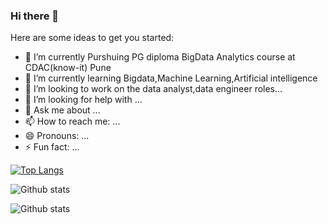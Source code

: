 ### Hi there 👋

Here are some ideas to get you started:

- 🔭 I’m currently Purshuing PG diploma BigData Analytics course at CDAC(know-it) Pune
- 🌱 I’m currently learning Bigdata,Machine Learning,Artificial intelligence 
- 👯 I’m looking to work on the data analyst,data engineer roles...
- 🤔 I’m looking for help with ...
- 💬 Ask me about ...
- 📫 How to reach me: ...
- 😄 Pronouns: ...
- ⚡ Fun fact: ...


[![Top Langs](https://github-readme-stats.vercel.app/api/top-langs/?username=saiteja-05)](https://github.com/saiteja-05/github-readme-stats)



![Github stats](https://github-readme-stats.vercel.app/api?username=saiteja-05&show_icons=true&theme=vue)



![Github stats](https://github-readme-stats.vercel.app/api?username=saiteja-05)




<!--
**saiteja-05/saiteja-05** is a ✨ _special_ ✨ repository because its `README.md` (this file) appears on your GitHub profile.

Here are some ideas to get you started:

- 🔭 I’m currently Purshuing PG diploma BigData Analytics course at CDAC(know-it) Pune
- 🌱 I’m currently learning Bigdata,Machine Learning,Artificial intelligence 
- 👯 I’m looking to work on the data analyst,data engineer roles...
- 🤔 I’m looking for help with ...
- 💬 Ask me about ...
- 📫 How to reach me: ...
- 😄 Pronouns: ...
- ⚡ Fun fact: ...



-->



